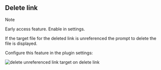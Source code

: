 ## Delete link

> [!NOTE] 
> Early access feature. Enable in settings.


If the target file for the deleted link is unreferenced the prompt to delete the file is displayed.

Configure this feature in the plugin settings:

![delete unreferenced link target on delete link](/docs/img/delete-unreferenced-link-target-on-delete-link-setting.png)


